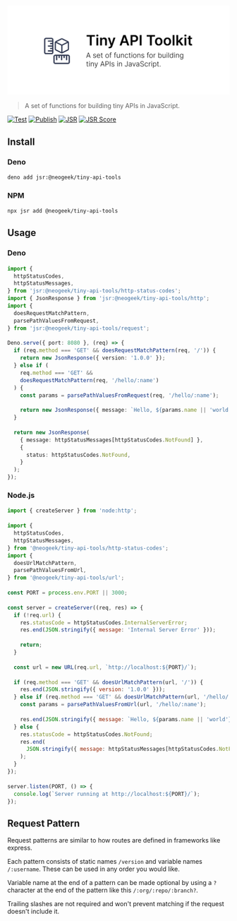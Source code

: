 [![Tiny API Tools](cover.png)](cover.png)

> A set of functions for building tiny APIs in JavaScript.

[![Test](https://github.com/neogeek/tiny-api-tools/actions/workflows/test.workflow.yml/badge.svg)](https://github.com/neogeek/tiny-api-tools/actions/workflows/test.workflow.yml)
[![Publish](https://github.com/neogeek/tiny-api-tools/actions/workflows/publish.workflow.yml/badge.svg)](https://github.com/neogeek/tiny-api-tools/actions/workflows/publish.workflow.yml)
[![JSR](https://jsr.io/badges/@neogeek/tiny-api-tools)](https://jsr.io/@neogeek/tiny-api-tools)
[![JSR Score](https://jsr.io/badges/@neogeek/tiny-api-tools/score)](https://jsr.io/@neogeek/tiny-api-tools)

## Install

### Deno

```bash
deno add jsr:@neogeek/tiny-api-tools
```

### NPM

```bash
npx jsr add @neogeek/tiny-api-tools
```

## Usage

### Deno

```typescript
import {
  httpStatusCodes,
  httpStatusMessages,
} from 'jsr:@neogeek/tiny-api-tools/http-status-codes';
import { JsonResponse } from 'jsr:@neogeek/tiny-api-tools/http';
import {
  doesRequestMatchPattern,
  parsePathValuesFromRequest,
} from 'jsr:@neogeek/tiny-api-tools/request';

Deno.serve({ port: 8080 }, (req) => {
  if (req.method === 'GET' && doesRequestMatchPattern(req, '/')) {
    return new JsonResponse({ version: '1.0.0' });
  } else if (
    req.method === 'GET' &&
    doesRequestMatchPattern(req, '/hello/:name')
  ) {
    const params = parsePathValuesFromRequest(req, '/hello/:name');

    return new JsonResponse({ message: `Hello, ${params.name || 'world'}!` });
  }

  return new JsonResponse(
    { message: httpStatusMessages[httpStatusCodes.NotFound] },
    {
      status: httpStatusCodes.NotFound,
    }
  );
});
```

### Node.js

```javascript
import { createServer } from 'node:http';

import {
  httpStatusCodes,
  httpStatusMessages,
} from '@neogeek/tiny-api-tools/http-status-codes';
import {
  doesUrlMatchPattern,
  parsePathValuesFromUrl,
} from '@neogeek/tiny-api-tools/url';

const PORT = process.env.PORT || 3000;

const server = createServer((req, res) => {
  if (!req.url) {
    res.statusCode = httpStatusCodes.InternalServerError;
    res.end(JSON.stringify({ message: 'Internal Server Error' }));

    return;
  }

  const url = new URL(req.url, `http://localhost:${PORT}/`);

  if (req.method === 'GET' && doesUrlMatchPattern(url, '/')) {
    res.end(JSON.stringify({ version: '1.0.0' }));
  } else if (req.method === 'GET' && doesUrlMatchPattern(url, '/hello/:name')) {
    const params = parsePathValuesFromUrl(url, '/hello/:name');

    res.end(JSON.stringify({ message: `Hello, ${params.name || 'world'}!` }));
  } else {
    res.statusCode = httpStatusCodes.NotFound;
    res.end(
      JSON.stringify({ message: httpStatusMessages[httpStatusCodes.NotFound] })
    );
  }
});

server.listen(PORT, () => {
  console.log(`Server running at http://localhost:${PORT}/`);
});
```

## Request Pattern

Request patterns are similar to how routes are defined in frameworks like express.

Each pattern consists of static names `/version` and variable names `/:username`. These can be used in any order you would like.

Variable name at the end of a pattern can be made optional by using a `?` character at the end of the pattern like this `/:org/:repo/:branch?`.

Trailing slashes are not required and won't prevent matching if the request doesn't include it.
